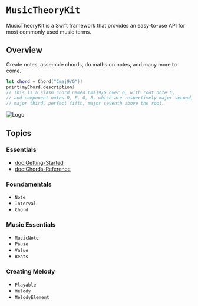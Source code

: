 # ``MusicTheoryKit``

MusicTheoryKit is a Swift framework that provides an easy-to-use API for most commonly used music terms.

## Overview

Create notes, assemble chords, do maths on notes, and many more to come.
```swift
let chord = Chord("Cmaj9/G")!
print(myChord.description)
// This is a slash chord named Cmaj9/G over G, with root note C, 
// and component notes D, E, G, B, which are respectively major second,
// major third, perfect fifth, major seventh above the root. 
```

![Logo](Logo.png)

## Topics

### Essentials

- <doc:Getting-Started>
- <doc:Chords-Reference>

### Foundamentals

- ``Note``
- ``Interval``
- ``Chord``

### Music Essentials

- ``MusicNote``
- ``Pause``
- ``Value``
- ``Beats``

### Creating Melody

- ``Playable``
- ``Melody``
- ``MelodyElement``
